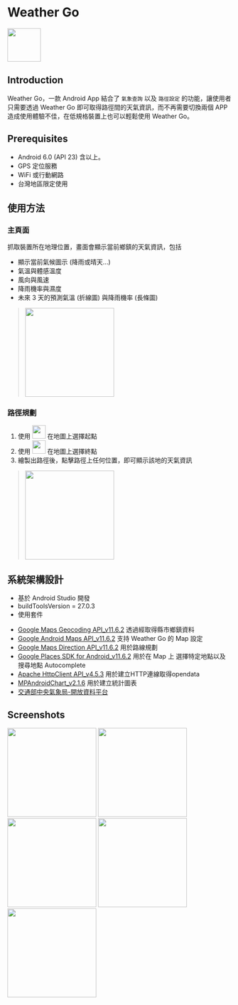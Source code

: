  Weather Go 
===============================

<img src="https://i.imgur.com/sd2pFS4.png" width="75">

Introduction
---

Weather Go，一款 Android App 結合了 `氣象查詢` 以及 `路徑設定` 的功能，讓使用者只需要透過 Weather Go 即可取得路徑間的天氣資訊，而不再需要切換兩個 APP 造成使用體驗不佳，在低規格裝置上也可以輕鬆使用 Weather Go。

Prerequisites
---

- Android 6.0 (API 23) 含以上。
- GPS 定位服務
- WiFi 或行動網路
- 台灣地區限定使用

使用方法
---

### 主頁面

抓取裝置所在地理位置，畫面會顯示當前鄉鎮的天氣資訊，包括

- 顯示當前氣候圖示 (降雨或晴天...)
- 氣溫與體感溫度
- 風向與風速
- 降雨機率與濕度
- 未來 3 天的預測氣溫 (折線圖) 與降雨機率 (長條圖)
> <img src="https://i.imgur.com/AgR1OZj.png" width="200">

### 路徑規劃 
1. 使用 <img src="https://i.imgur.com/2lIfgcz.png" width="30"> 在地圖上選擇起點
2. 使用 <img src="https://i.imgur.com/zZpSCGd.png" width="30"> 在地圖上選擇終點
3. 繪製出路徑後，點擊路徑上任何位置，即可顯示該地的天氣資訊

> <img src="https://i.imgur.com/eNjGFgC.png" width="200">


系統架構設計
---

* 基於 Android Studio 開發
* buildToolsVersion = 27.0.3
* 使用套件

 - [Google Maps Geocoding API_v11.6.2](https://developers.google.com/maps/documentation/geocoding/start) 透過經取得縣市鄉鎮資料
 - [Google Android Maps API_v11.6.2](https://developers.google.com/maps/documentation/android-sdk/intro) 支持 Weather Go  的 Map 設定
 - [Google Maps Direction API_v11.6.2](https://developers.google.com/maps/documentation/directions/intro) 用於路線規劃
 - [Google Places SDK for Android_v11.6.2](https://developers.google.com/places/android-sdk/start) 用於在 Map 上
選擇特定地點以及搜尋地點 Autocomplete
 - [Apache HttpClient API_v4.5.3](https://www.google.com/search?q=Apache+HttpClient+API&ie=utf-8&oe=utf-8&client=firefox-b-ab) 用於建立HTTP連線取得opendata
 - [MPAndroidChart_v2.1.6]() 用於建立統計圖表
 - [交通部中央氣象局-開放資料平台](http://opendata.cwb.gov.tw/index;jsessionid=9D8537279F7CFA78A97AA16889CE1784)

Screenshots
---
 <img src="https://i.imgur.com/4irHmJj.png" width="200"> <img src="https://i.imgur.com/c55BXbg.png" width="200"> <img src="https://i.imgur.com/bm3kdOm.png" width="200">
 <img src="https://i.imgur.com/8NUAyn4.png" width="200"> <img src="https://i.imgur.com/f0aZlOh.png" width="200">








